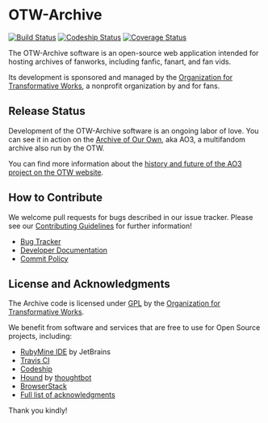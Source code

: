 OTW-Archive
=========
[![Build Status](https://img.shields.io/travis/otwcode/otwarchive/master.svg?label=travis-ci)](https://travis-ci.org/otwcode/otwarchive) [![Codeship Status](https://img.shields.io/codeship/1f7468f0-7e15-0131-c059-7a8d26daf885/master.svg?label=codeship)](https://www.codeship.io/projects/14476) [![Coverage Status](https://img.shields.io/codecov/c/github/otwcode/otwarchive/master.svg)](https://codecov.io/gh/otwcode/otwarchive/branch/master)

The OTW-Archive software is an open-source web application intended for hosting archives of fanworks, including fanfic, fanart, and fan vids.

Its development is sponsored and managed by the [Organization for Transformative Works](https://www.transformativeworks.org/), a nonprofit organization by and for fans.

Release Status
---------
Development of the OTW-Archive software is an ongoing labor of love. You can see it in action on the [Archive of Our Own](https://archiveofourown.org/), aka AO3, a multifandom archive also run by the OTW.

You can find more information about the [history and future of the AO3 project on the OTW website](https://www.transformativeworks.org/archive_of_our_own/).

How to Contribute
----------
We welcome pull requests for bugs described in our issue tracker. Please see our [Contributing Guidelines](https://github.com/otwcode/otwarchive/blob/master/CONTRIBUTING.md) for further information!

* [Bug Tracker](https://otwarchive.atlassian.net/projects/AO3/issues)
* [Developer Documentation](https://github.com/otwcode/otwarchive/wiki)
* [Commit Policy](https://github.com/otwcode/otwarchive/wiki/Commit-policy)

License and Acknowledgments
----------
The Archive code is licensed under [GPL](https://www.gnu.org/licenses/gpl-2.0.html) by the [Organization for Transformative Works](https://www.transformativeworks.org/).

We benefit from software and services that are free to use for Open Source projects, including:

* [RubyMine IDE](https://www.jetbrains.com/ruby/) by JetBrains
* [Travis CI](https://travis-ci.org/)
* [Codeship](https://codeship.com/)
* [Hound](https://houndci.com/) by [thoughtbot](https://thoughtbot.com/)
* [BrowserStack](https://www.browserstack.com)
* [Full list of acknowledgments](ACKNOWLEDGMENTS.md)

Thank you kindly!

